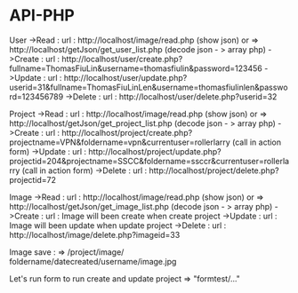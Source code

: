 # API-PHP

User
	->Read   : url :  http://localhost/image/read.php (show json) or => http://localhost/getJson/get_user_list.php (decode json - > array php)
	->Create : url :  http://localhost/user/create.php?fullname=ThomasFiuLin&username=thomasfiulin&password=123456
	->Update : url :  http://localhost/user/update.php?userid=31&fullname=ThomasFiuLinLen&username=thomasfiulinlen&password=123456789
	->Delete : url :  http://localhost/user/delete.php?userid=32


Project 
	->Read   : url :  http://localhost/image/read.php (show json) or => http://localhost/getJson/get_project_list.php (decode json - > array php)
	->Create : url :  http://localhost/project/create.php?projectname=VPN&foldername=vpn&currentuser=rollerlarry     (call in action form)
	->Update : url :  http://localhost/project/update.php?projectid=204&projectname=SSCC&foldername=ssccr&currentuser=rollerlarry  (call in action form)
	->Delete : url :  http://localhost/project/delete.php?projectid=72


Image
	->Read   : url :  http://localhost/image/read.php (show json) or => http://localhost/getJson/get_image_list.php (decode json - > array php)
	->Create : url :  Image will been create when create project
	->Update : url :  Image will been update when update project
	->Delete : url :  http://localhost/image/delete.php?imageid=33

Image save : => /project/image/ foldername/datecreated/username/image.jpg

Let's run form to run create and update project => "formtest/..."
